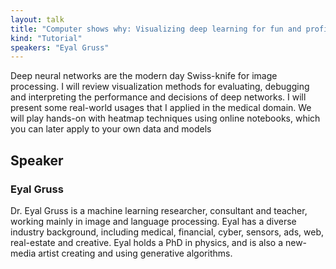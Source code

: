 ```yaml
---
layout: talk
title: "Computer shows why: Visualizing deep learning for fun and profit"
kind: "Tutorial"
speakers: "Eyal Gruss"
---
```


Deep neural networks are the modern day Swiss-knife for image processing. I will review visualization methods for evaluating, debugging and interpreting the performance and decisions of deep networks. I will present some real-world usages that I applied in the medical domain. We will play hands-on with heatmap techniques using online notebooks, which you can later apply to your own data and models

## Speaker

### Eyal Gruss

Dr. Eyal Gruss is a machine learning researcher, consultant and teacher, working mainly in image and language processing. Eyal has a diverse industry background, including medical, financial, cyber, sensors, ads, web, real-estate and creative. Eyal holds a PhD in physics, and is also a new-media artist creating and using generative algorithms.
